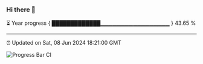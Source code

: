 ### Hi there 👋

⏳ Year progress { █████████████▁▁▁▁▁▁▁▁▁▁▁▁▁▁▁▁▁ } 43.65 %

---

⏰ Updated on Sat, 08 Jun 2024 18:21:00 GMT

![Progress Bar CI](https://github.com/liununu/liununu/workflows/Progress%20Bar%20CI/badge.svg)
